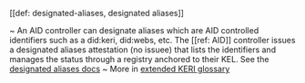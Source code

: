 [[def: designated-aliases, designated aliases]]

~ An AID controller can designate aliases which are AID controlled identifiers such as a did:keri, did:webs, etc. The [[ref: AID]] controller issues a designated aliases attestation (no issuee) that lists the identifiers and manages the status through a registry anchored to their KEL. See the [designated aliases docs](https://weboftrust.github.io/schema/desig-aliases)
~ More in <a href="https://weboftrust.github.io/WOT-terms/docs/glossary/designated-aliases">extended KERI glossary</a>
